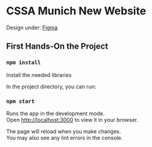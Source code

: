 # CSSA Munich New Website 

Design under: [Figma](https://www.figma.com/proto/GtExRGP7P6uRJmNlYEhTPg/%E5%AD%A6%E8%81%94%E5%AE%98%E7%BD%91?node-id=103%3A120)

## First Hands-On the Project

### `npm install`
Install the needed libraries

In the project directory, you can run:

### `npm start`

Runs the app in the development mode.\
Open [http://localhost:3000](http://localhost:3000) to view it in your browser.

The page will reload when you make changes.\
You may also see any lint errors in the console.
